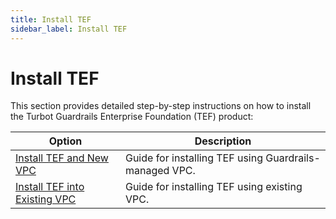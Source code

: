 ```yaml
---
title: Install TEF
sidebar_label: Install TEF
---
```


# Install TEF

This section provides detailed step-by-step instructions on how to install the Turbot Guardrails Enterprise Foundation (TEF) product:

| Option | Description |
| - | - |
| [Install TEF and New VPC](guides/hosting-guardrails/installation/install-tef/with-guardrail-vpc) | Guide for installing TEF using Guardrails-managed VPC. |
| [Install TEF into Existing VPC](guides/hosting-guardrails/installation/install-tef/install-tef-into-existing-vpc) | Guide for installing TEF using existing VPC. |